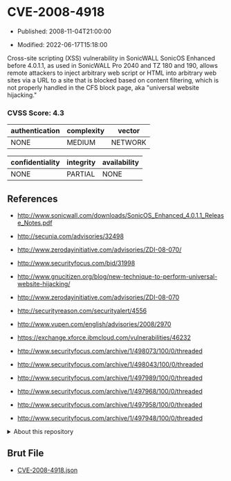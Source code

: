 # CVE-2008-4918

- Published: 2008-11-04T21:00:00

- Modified: 2022-06-17T15:18:00

Cross-site scripting (XSS) vulnerability in SonicWALL SonicOS Enhanced before 4.0.1.1, as used in SonicWALL Pro 2040 and TZ 180 and 190, allows remote attackers to inject arbitrary web script or HTML into arbitrary web sites via a URL to a site that is blocked based on content filtering, which is not properly handled in the CFS block page, aka "universal website hijacking."

### CVSS Score: **4.3**

| authentication | complexity | vector |
| --- | --- | --- |
| NONE | MEDIUM | NETWORK |

| confidentiality | integrity | availability |
| --- | --- | --- |
| NONE | PARTIAL | NONE |

## References

* http://www.sonicwall.com/downloads/SonicOS_Enhanced_4.0.1.1_Release_Notes.pdf

* http://secunia.com/advisories/32498

* http://www.zerodayinitiative.com/advisories/ZDI-08-070/

* http://www.securityfocus.com/bid/31998

* http://www.gnucitizen.org/blog/new-technique-to-perform-universal-website-hijacking/

* http://www.zerodayinitiative.com/advisories/ZDI-08-070

* http://securityreason.com/securityalert/4556

* http://www.vupen.com/english/advisories/2008/2970

* https://exchange.xforce.ibmcloud.com/vulnerabilities/46232

* http://www.securityfocus.com/archive/1/498073/100/0/threaded

* http://www.securityfocus.com/archive/1/498043/100/0/threaded

* http://www.securityfocus.com/archive/1/497989/100/0/threaded

* http://www.securityfocus.com/archive/1/497968/100/0/threaded

* http://www.securityfocus.com/archive/1/497958/100/0/threaded

* http://www.securityfocus.com/archive/1/497948/100/0/threaded

<details>
<summary>About this repository</summary> 

  This repository is part of the project [Live Hack CVE](https://github.com/Live-Hack-CVE). Main website can be found [www.live-hack.org](https://www.live-hack.org) 
  
  Made by [Sn0wAlice](https://github.com/Sn0wAlice) for the people that care about security and need to have a feed of the latest CVEs. Hope you enjoy it, don't forget to star the repo and follow me on [Twitter](https://twitter.com/Sn0wAlice) and [Github](https://github.com/Sn0wAlice). And that is my [personnal website](https://www.alice-snow.me/)

  - [Home Page](https://github.com/Live-Hack-CVE)
  - [Framework](https://github.com/Live-Hack-CVE/cve-framework)
  - [CVE database](https://github.com/Live-Hack-CVE/full_database)
  - [Changelog](https://github.com/Live-Hack-CVE/Changelog)
</details>

## Brut File

* [CVE-2008-4918.json](https://raw.githubusercontent.com/Live-Hack-CVE/full_database/main/cves/2008/CVE-2008-4918.json)

